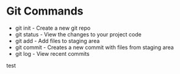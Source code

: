 # Git Commands

* git init - Create a new git repo
* git status - View the changes to your project code
* git add - Add files to staging area
* git commit - Creates a new commit with files from staging area
* git log - View recent commits

test